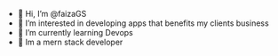 - 👋 Hi, I’m @faizaGS
- 👀 I’m interested in developing apps that benefits my clients business
- 🌱 I’m currently learning Devops
- 💞️ Im a mern stack developer

<!---
faizaGS/faizaGS is a ✨ special ✨ repository because its `README.md` (this file) appears on your GitHub profile.
You can click the Preview link to take a look at your changes.
--->
